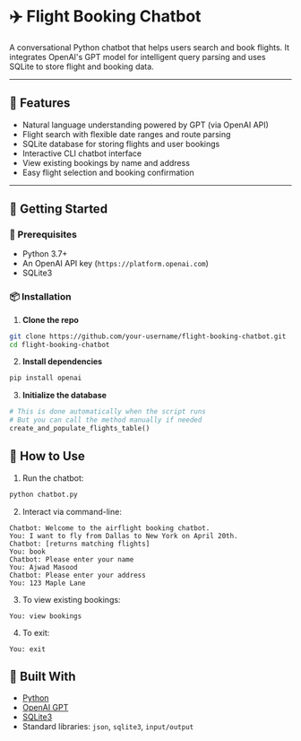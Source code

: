 
# ✈️ Flight Booking Chatbot

A conversational Python chatbot that helps users search and book flights. It integrates OpenAI's GPT model for intelligent query parsing and uses SQLite to store flight and booking data.

---

## 🧠 Features

- Natural language understanding powered by GPT (via OpenAI API)
- Flight search with flexible date ranges and route parsing
- SQLite database for storing flights and user bookings
- Interactive CLI chatbot interface
- View existing bookings by name and address
- Easy flight selection and booking confirmation

---

## 🚀 Getting Started

### 🔧 Prerequisites

- Python 3.7+
- An OpenAI API key (`https://platform.openai.com`)
- SQLite3

### 📦 Installation

1. **Clone the repo**
```bash
git clone https://github.com/your-username/flight-booking-chatbot.git
cd flight-booking-chatbot
```

2. **Install dependencies**
```bash
pip install openai
```

3. **Initialize the database**
```python
# This is done automatically when the script runs
# But you can call the method manually if needed
create_and_populate_flights_table()
```

## 💬 How to Use

1. Run the chatbot:
```bash
python chatbot.py
```

2. Interact via command-line:

```text
Chatbot: Welcome to the airflight booking chatbot.
You: I want to fly from Dallas to New York on April 20th.
Chatbot: [returns matching flights]
You: book
Chatbot: Please enter your name
You: Ajwad Masood
Chatbot: Please enter your address
You: 123 Maple Lane
```

3. To view existing bookings:
```text
You: view bookings
```

4. To exit:
```text
You: exit
```

## 🧱 Built With

- [Python](https://www.python.org/)
- [OpenAI GPT](https://platform.openai.com/)
- [SQLite3](https://sqlite.org/)
- Standard libraries: `json`, `sqlite3`, `input/output`
